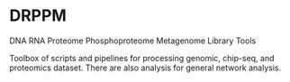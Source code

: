 # DRPPM
DNA RNA Proteome Phosphoproteome Metagenome Library Tools

Toolbox of scripts and pipelines for processing genomic, chip-seq, and proteomics dataset. There are also analysis for general network analysis.
